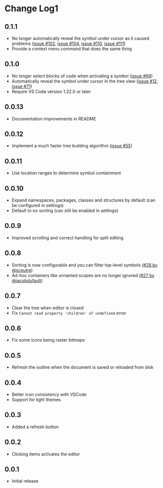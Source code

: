 # Change Log1

## 0.1.1

- No longer automatically reveal the symbol under cursor as it caused problems ([issue #102](https://github.com/patrys/vscode-code-outline/issues/102), [issue #104](https://github.com/patrys/vscode-code-outline/issues/104), [issue #110](https://github.com/patrys/vscode-code-outline/issues/110), [issue #111](https://github.com/patrys/vscode-code-outline/issues/111))
- Provide a context menu command that does the same thing

## 0.1.0

- No longer select blocks of code when activating a symbol ([issue #69](https://github.com/patrys/vscode-code-outline/issues/69))
- Automatically reveal the symbol under cursor in the tree view ([issue #12](https://github.com/patrys/vscode-code-outline/issues/12), [issue #71](https://github.com/patrys/vscode-code-outline/issues/71))
- Require VS Code version 1.22.0 or later

## 0.0.13

- Documentation improvements in README

## 0.0.12

- Implement a much faster tree building algorithm ([issue #55](https://github.com/patrys/vscode-code-outline/issues/55))

## 0.0.11

- Use location ranges to determine symbol containment

## 0.0.10

- Expand namespaces, packages, classes and structures by default (can be configured in settings)
- Default to no sorting (can still be enabled in settings)

## 0.0.9

- Improved scrolling and correct handling for split editing

## 0.0.8

- Sorting is now configurable and you can filter top-level symbols ([#28 by @sceutre](https://github.com/patrys/vscode-code-outline/pull/28))
- Ad-hoc containers like unnamed scopes are no longer ignored ([#27 by @jacobdufault](https://github.com/patrys/vscode-code-outline/pull/27))

## 0.0.7

- Clear the tree when editor is closed
- Fix `Cannot read property 'children' of undefined` error

## 0.0.6

- Fix some icons being raster bitmaps

## 0.0.5

- Refresh the outline when the document is saved or reloaded from disk

## 0.0.4

- Better icon consistency with VSCode
- Support for light themes

## 0.0.3

- Added a refresh button

## 0.0.2

- Clicking items activates the editor

## 0.0.1

- Initial release
